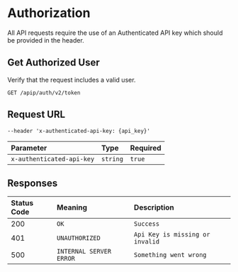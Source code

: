 # Authorization

All API requests require the use of an Authenticated API key which should be provided in the header.

## Get Authorized User

Verify that the request includes a valid user.

```
GET /apip/auth/v2/token
```

## Request URL
```http
--header 'x-authenticated-api-key: {api_key}'
```

| Parameter | Type | Required |
| :--- | :--- | :--- |
| `x-authenticated-api-key` | `string`| `true` |

## Responses

| Status Code | Meaning | Description | 
| :--- | :--- |:--- |
| 200 | `OK` | `Success` |
| 401 | `UNAUTHORIZED` | `Api Key is missing or invalid`|
| 500 | `INTERNAL SERVER ERROR` | `Something went wrong` |


